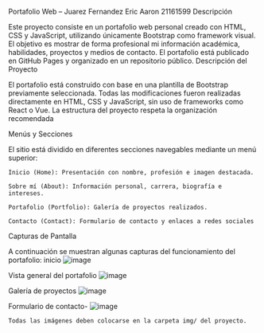 Portafolio Web – Juarez Fernandez Eric Aaron 21161599
Descripción

Este proyecto consiste en un portafolio web personal creado con HTML, CSS y JavaScript, 
utilizando únicamente Bootstrap como framework visual. El objetivo es mostrar de forma 
profesional mi información académica, habilidades, proyectos y medios de contacto. 
El portafolio está publicado en GitHub Pages y organizado en un repositorio público.
Descripción del Proyecto

El portafolio está construido con base en una plantilla de Bootstrap previamente seleccionada.
Todas las modificaciones fueron realizadas directamente en HTML, CSS y JavaScript, sin uso de 
frameworks como React o Vue. La estructura del proyecto respeta la organización recomendada

Menús y Secciones

El sitio está dividido en diferentes secciones navegables mediante un menú superior:

    Inicio (Home): Presentación con nombre, profesión e imagen destacada.

    Sobre mí (About): Información personal, carrera, biografía e intereses.

    Portafolio (Portfolio): Galería de proyectos realizados.

    Contacto (Contact): Formulario de contacto y enlaces a redes sociales

Capturas de Pantalla

A continuación se muestran algunas capturas del funcionamiento del portafolio:
inicio
![image](https://github.com/user-attachments/assets/1dc9ef77-aa94-4948-90ac-86f55e5c4fd6)


Vista general del portafolio
![image](https://github.com/user-attachments/assets/6a91c1d4-3542-4798-bdc5-56bce124a10e)



Galería de proyectos
![image](https://github.com/user-attachments/assets/af0f528b-1afe-440d-ad9d-9aa2425c871b)


Formulario de contacto-
![image](https://github.com/user-attachments/assets/2e69f703-e87c-41e3-9d09-34b40fb7014a)





    Todas las imágenes deben colocarse en la carpeta img/ del proyecto.
